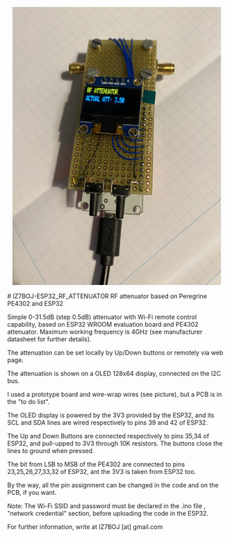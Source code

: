 <p style="text-align:center;"><img src="/pictures/IMG_0196.jpeg" alt="picture" width="480"></p>
# IZ7BOJ-ESP32_RF_ATTENUATOR
RF attenuator based on Peregrine PE4302 and ESP32

Simple 0-31.5dB (step 0.5dB) attenuator with Wi-Fi remote control capability, based on ESP32 WROOM evaluation board and PE4302 attenuator. Maximum working frequency is 4GHz (see manufacturer datasheet for further details).

The attenuation can be set locally by Up/Down buttons or remotely via web page.

The attenuation is shown on a OLED 128x64 display, connected on the I2C bus.

I used a prototype board and wire-wrap wires (see picture), but a PCB is in the "to do list".

The OLED display is powered by the 3V3 provided by the ESP32, and its SCL and SDA lines are wired respectively to pins 39 and 42 of ESP32.

The Up and Down Buttons are connected respectively to pins 35,34 of ESP32, and pull-upped to 3V3 through 10K resistors. The buttons close the lines to ground when pressed.

The bit from LSB to MSB of the PE4302 are connected to pins 23,25,26,27,33,32 of ESP32, ant the 3V3 is taken from ESP32 too.

By the way, all the pin assignment can be changed in the code and on the PCB, if you want.

Note: The Wi-Fi SSID and password must be declared in the .ino file , "network credential" section, before uploading the code in the ESP32.

For further information, write at IZ7BOJ [at] gmail.com
